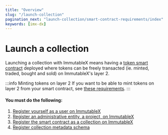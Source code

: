 ```yaml
---
title: "Overview"
slug: "/launch-collection"
pagination_next: "launch-collection/smart-contract-requirements/index"
keywords: [imx-dx]
---
```


# Launch a collection

Launching a collection with ImmutableX means having a [token smart contract](https://docs.openzeppelin.com/contracts/4.x/tokens) deployed where tokens can be freely transacted (ie. minted, traded, bought and sold) on ImmutableX's layer 2.

:::info Minting tokens on layer 2
If you want to be able to mint tokens on layer 2 from your smart contract, see [these requirements](./launch-collection/smart-contract-requirements).
:::

#### You must do the following:
1. [Register yourself as a user on ImmutableX](./launch-collection/register-as-user)
2. [Register an administrative entity, a project, on ImmutableX](./launch-collection/register-project)
3. [Register the smart contract as a collection on ImmutableX](./launch-collection/register-collection)
4. [Register collection metadata schema](./launch-collection/register-metadata-schema)

